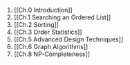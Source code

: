 
1. [[Ch.0 Introduction]]
2. [[Ch.1 Searching an Ordered List]]
3. [[Ch.2 Sorting]]
4. [[Ch.3 Order Statistics]]
5. [[Ch.5 Advanced Design Techniques]]
6. [[Ch.6 Graph Algorithms]]
7. [[Ch.8 NP-Completeness]]